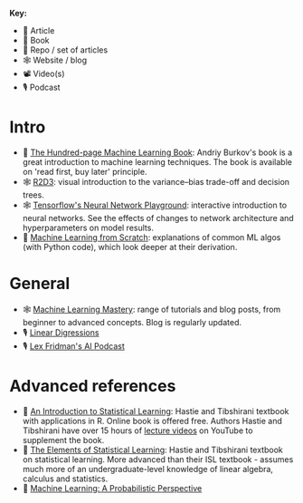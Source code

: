 **Key:**
- 📃 Article
- 📘 Book
- 📁 Repo / set of articles
- 🕸 Website / blog
- 📽 Video(s)
- 🎙 Podcast

# Intro
- 📘 [The Hundred-page Machine Learning Book](http://themlbook.com/): Andriy Burkov's book is a great introduction to machine learning techniques.  The book is available on 'read first, buy later' principle.
- 🕸 [R2D3](http://www.r2d3.us/): visual introduction to the variance–bias trade-off and decision trees.
- 🕸 [Tensorflow's Neural Network Playground](https://playground.tensorflow.org/): interactive introduction to neural networks.  See the effects of changes to network architecture and hyperparameters on model results.
- 📁 [Machine Learning from Scratch](https://dafriedman97.github.io/mlbook/index.html): explanations of common ML algos (with Python code), which look deeper at their derivation.

# General
- 🕸 [Machine Learning Mastery](https://machinelearningmastery.com/): range of tutorials and blog posts, from beginner to advanced concepts.  Blog is regularly updated.
- 🎙 [Linear Digressions](http://lineardigressions.com/)
- 🎙 [Lex Fridman's AI Podcast](https://lexfridman.com/ai/)

# Advanced references
- 📘 [An Introduction to Statistical Learning](http://faculty.marshall.usc.edu/gareth-james/ISL/): Hastie and Tibshirani textbook with applications in R.  Online book is offered free.  Authors Hastie and Tibshirani have over 15 hours of [lecture videos](https://www.r-bloggers.com/in-depth-introduction-to-machine-learning-in-15-hours-of-expert-videos/) on YouTube to supplement the book.
- 📘 [The Elements of Statistical Learning](https://web.stanford.edu/~hastie/ElemStatLearn/): Hastie and Tibshirani textbook on statistical learning.  More advanced than their ISL textbook - assumes much more of an undergraduate-level knowledge of linear algebra, calculus and statistics.
- 📘 [Machine Learning: A Probabilistic Perspective](https://www.cs.ubc.ca/~murphyk/MLbook/)

